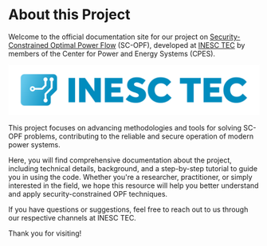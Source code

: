 # About this Project

Welcome to the official documentation site for our project on [Security-Constrained Optimal Power Flow](sc_opf.md) (SC-OPF), developed at [INESC TEC](https://www.inesctec.pt/pt#intro) by members of the Center for Power and Energy Systems (CPES).

![INESCTEC](assets/INESCTEC_logo_COLOR.png)

This project focuses on advancing methodologies and tools for solving SC-OPF problems, contributing to the reliable and secure operation of modern power systems.

Here, you will find comprehensive documentation about the project, including technical details, background, and a step-by-step tutorial to guide you in using the code. Whether you're a researcher, practitioner, or simply interested in the field, we hope this resource will help you better understand and apply security-constrained OPF techniques.

If you have questions or suggestions, feel free to reach out to us through our respective channels at INESC TEC.



Thank you for visiting!



